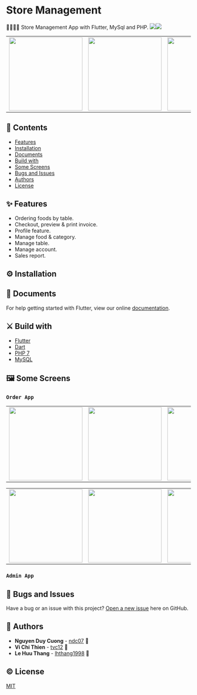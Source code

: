 # Store Management

🍔🍟🍕🍺 Store Management App with Flutter, MySql and PHP.
![](https://img.shields.io/badge/platform-android-lightgreen.svg)![](https://img.shields.io/badge/platform-ios-lightgreen.svg)

<div style="text-align: center"><table><tr>
  <td style="text-align: center">
  <a href="https://github.com/ndc07/store-management/tree/master/order_app">
    <img src="https://user-images.githubusercontent.com/34389409/48913050-e691d200-eea9-11e8-89e7-bce901825865.png" width="200"/></a>
</td>
<td style="text-align: center">
  <a href="https://github.com/ndc07/store-management/tree/master/order_app">
<img src="https://user-images.githubusercontent.com/34389409/48913060-ebef1c80-eea9-11e8-8754-cef221812efe.png" width="200" />
  </a>
</td>
<td style="text-align: center">
  <a href="https://github.com/ndc07/store-management/tree/master/order_app">
<img src="https://user-images.githubusercontent.com/34389409/48913066-eeea0d00-eea9-11e8-8546-10091f647594.png" width="200"/>
  </a>
</td>
<td style="text-align: center">
  <a href="https://github.com/ndc07/store-management/tree/master/order_app">
<img src="https://user-images.githubusercontent.com/34389409/48913072-f1e4fd80-eea9-11e8-93e5-417afa3cc16a.png" width="200"/>
  </a>
</td>
</tr></table></div>

## 📑 Contents

* [Features](#features)
* [Installation](#installation)
* [Documents](#documents)
* [Build with](#build-with)
* [Some Screens](#some-screens)
* [Bugs and Issues](#bugs-and-issues)
* [Authors](#authors)
* [License](#license)

## ✨ Features

* Ordering foods by table.
* Checkout, preview & print invoice.
* Profile feature.
* Manage food & category.
* Manage table.
* Manage account.
* Sales report.

## ⚙️ Installation

## 📒 Documents

For help getting started with Flutter, view our online [documentation](https://flutter.io/).

## ⚔️ Build with

* [Flutter](https://flutter.io/)
* [Dart](https://www.dartlang.org/)
* [PHP 7](http://php.net/manual/en/migration70.new-features.php)
* [MySQL](https://www.mysql.com/)

## 🖼️ Some Screens

### `Order App`

<div style="text-align: center"><table><tr>
  <td style="text-align: center">
  <a href="https://github.com/ndc07/store-management/tree/master/order_app">
    <img src="https://user-images.githubusercontent.com/34389409/48913030-d974e300-eea9-11e8-9a6e-042bb06ddecb.png" width="200"/></a>
</td>
<td style="text-align: center">
  <a href="https://github.com/ndc07/store-management/tree/master/order_app">
<img src="https://user-images.githubusercontent.com/34389409/48913037-dd086a00-eea9-11e8-927a-1056286dabfa.png" width="200" />
  </a>
</td>
<td style="text-align: center">
  <a href="https://github.com/ndc07/store-management/tree/master/order_app">
<img src="https://user-images.githubusercontent.com/34389409/48913050-e691d200-eea9-11e8-89e7-bce901825865.png" width="200"/>
  </a>
</td>
<td style="text-align: center">
  <a href="https://github.com/ndc07/store-management/tree/master/order_app">
<img src="https://user-images.githubusercontent.com/34389409/48913060-ebef1c80-eea9-11e8-8754-cef221812efe.png" width="200"/>
  </a>
</td>
</tr></table></div>

<div style="text-align: center"><table><tr>
  <td style="text-align: center">
  <a href="https://github.com/ndc07/store-management/tree/master/order_app">
    <img src="https://user-images.githubusercontent.com/34389409/48913066-eeea0d00-eea9-11e8-8546-10091f647594.png" width="200"/></a>
</td>
<td style="text-align: center">
  <a href="https://github.com/ndc07/store-management/tree/master/order_app">
<img src="https://user-images.githubusercontent.com/34389409/48913072-f1e4fd80-eea9-11e8-93e5-417afa3cc16a.png" width="200" />
  </a>
</td>
<td style="text-align: center">
  <a href="https://github.com/ndc07/store-management/tree/master/order_app">
<img src="https://user-images.githubusercontent.com/34389409/48913080-f7424800-eea9-11e8-955e-3df16d99ff33.png" width="200"/>
  </a>
</td>

</tr></table></div>

### `Admin App`

## 🐞 Bugs and Issues

Have a bug or an issue with this project? [Open a new issue](https://github.com/ndc07/store-management/issues) here on GitHub.

## 👀 Authors

* **Nguyen Duy Cuong** - [ndc07](https://github.com/ndc07) 💎
* **Vi Chi Thien** - [tvc12](https://github.com/tvc12) 🐶
* **Le Huu Thang** - [lhthang1998](https://github.com/lhthang1998) 🐷

## ©️ License

[MIT](https://github.com/ndc07/store-management/blob/master/LICENSE)

